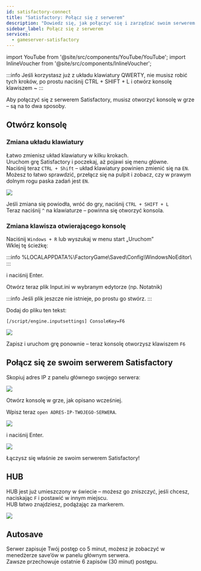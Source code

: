 ```yaml
---
id: satisfactory-connect
title: "Satisfactory: Połącz się z serwerem"
description: "Dowiedz się, jak połączyć się i zarządzać swoim serwerem Satisfactory, aby cieszyć się płynną rozgrywką → Sprawdź teraz"
sidebar_label: Połącz się z serwerem
services:
  - gameserver-satisfactory
---
```


import YouTube from '@site/src/components/YouTube/YouTube';
import InlineVoucher from '@site/src/components/InlineVoucher';

<YouTube videoId="EC4FXT5Mwb8" imageSrc="https://screensaver01.zap-hosting.com/index.php/s/2tJwRJe9dbfgLBE/preview" title="Jak stworzyć serwer Satisfactory na ZAP i wgrać własny save" description="Wolisz zobaczyć wszystko w akcji, żeby lepiej zrozumieć? Mamy to! Zanurz się w naszym wideo, które wszystko Ci wyjaśni. Niezależnie czy się spieszysz, czy po prostu wolisz chłonąć info w najbardziej angażujący sposób!"/>

:::info
Jeśli korzystasz już z układu klawiatury QWERTY, nie musisz robić tych kroków, po prostu naciśnij CTRL + SHIFT + L i otwórz konsolę klawiszem ~
:::

Aby połączyć się z serwerem Satisfactory, musisz otworzyć konsolę w grze – są na to dwa sposoby.

<InlineVoucher />

## Otwórz konsolę

### Zmiana układu klawiatury
Łatwo zmienisz układ klawiatury w kilku krokach.  
Uruchom grę Satisfactory i poczekaj, aż pojawi się menu główne.  
Naciśnij teraz `CTRL + Shift` – układ klawiatury powinien zmienić się na `EN`.  
Możesz to łatwo sprawdzić, przełącz się na pulpit i zobacz, czy w prawym dolnym rogu paska zadań jest `EN`.

![](https://screensaver01.zap-hosting.com/index.php/s/bq9baKmtrA34LXx/preview)

Jeśli zmiana się powiodła, wróć do gry, naciśnij `CTRL + SHIFT + L`  
Teraz naciśnij `^` na klawiaturze – powinna się otworzyć konsola.

### Zmiana klawisza otwierającego konsolę
Naciśnij `Windows + R` lub wyszukaj w menu start „Uruchom”  
Wklej tę ścieżkę:

:::info
%LOCALAPPDATA%\FactoryGame\Saved\Config\WindowsNoEditor\ 
:::

i naciśnij Enter.

Otwórz teraz plik Input.ini w wybranym edytorze (np. Notatnik)

:::info
Jeśli plik jeszcze nie istnieje, po prostu go stwórz.
:::

Dodaj do pliku ten tekst:

`[/script/engine.inputsettings]
ConsoleKey=F6`

![](https://screensaver01.zap-hosting.com/index.php/s/MkcZMMpmzZHaYcy/preview)

Zapisz i uruchom grę ponownie – teraz konsolę otworzysz klawiszem `F6`

## Połącz się ze swoim serwerem Satisfactory
Skopiuj adres IP z panelu głównego swojego serwera:

![](https://screensaver01.zap-hosting.com/index.php/s/7KJPTHTx4NJ8B3M/preview)

Otwórz konsolę w grze, jak opisano wcześniej.

Wpisz teraz `open ADRES-IP-TWOJEGO-SERWERA`.

![](https://screensaver01.zap-hosting.com/index.php/s/8dY8WTsS9ewQSGJ/preview)

i naciśnij Enter.

![](https://screensaver01.zap-hosting.com/index.php/s/4isZiiDJrDwC7wE/preview)

Łączysz się właśnie ze swoim serwerem Satisfactory!

## HUB
HUB jest już umieszczony w świecie – możesz go zniszczyć, jeśli chcesz, naciskając `F` i postawić w innym miejscu.  
HUB łatwo znajdziesz, podążając za markerem.

![](https://screensaver01.zap-hosting.com/index.php/s/EfmqDj78SiTeNtf/preview)

## Autosave
Serwer zapisuje Twój postęp co 5 minut, możesz je zobaczyć w menedżerze save’ów w panelu głównym serwera.  
Zawsze przechowuje ostatnie 6 zapisów (30 minut) postępu.

<InlineVoucher />